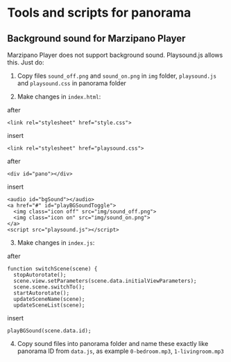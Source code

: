 # Tools and scripts for panorama
## Background sound for Marzipano Player
Marzipano Player does not support background sound.  Playsound.js allows this.  Just do:

1. Copy files `sound_off.png` and `sound_on.png` in `img` folder, `playsound.js` and `playsound.css` in panorama folder

2. Make changes in `index.html`:

after

`<link rel="stylesheet" href="style.css">`

insert

`<link rel="stylesheet" href="playsound.css">`

after

`<div id="pano"></div>`

insert

`<audio id="bgSound"></audio>`  
`<a href="#" id="playBGSoundToggle">`  
`  <img class="icon off" src="img/sound_off.png">`  
`  <img class="icon on" src="img/sound_on.png">`  
`</a>`  
`<script src="playsound.js"></script>`

3. Make changes in `index.js`:

after

`function switchScene(scene) {`  
`  stopAutorotate();`  
`  scene.view.setParameters(scene.data.initialViewParameters);`  
`  scene.scene.switchTo();`  
`  startAutorotate();`  
`  updateSceneName(scene);`  
`  updateSceneList(scene);`  

  insert

  `playBGSound(scene.data.id);`

4. Copy sound files into panorama folder and
name these exactly like panorama ID from `data.js`, as example `0-bedroom.mp3`, `1-livingroom.mp3`
